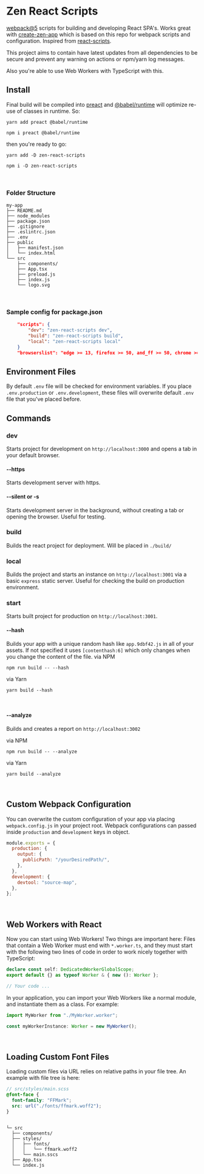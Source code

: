 # Zen React Scripts

[webpack@5](https://github.com/webpack/webpack) scripts for building and developing React SPA's. Works great with [create-zen-app](https://github.com/fatihgozenc/create-zen-app) which is based on this repo for webpack scripts and configuration. Inspired from [react-scripts](https://github.com/facebook/create-react-app/tree/main/packages/react-scripts).

This project aims to contain have latest updates from all dependencies to be secure and prevent any warning on actions or npm/yarn log messages.

Also you're able to use Web Workers with TypeScript with this.

## Install

Final build will be compiled into [preact](https://preactjs.com/) and [@babel/runtime](https://babeljs.io/docs/en/babel-runtime) will optimize re-use of classes in runtime. So:

```
yarn add preact @babel/runtime
```

```
npm i preact @babel/runtime
```

then you're ready to go:

```
yarn add -D zen-react-scripts
```

```
npm i -D zen-react-scripts
```

<br/>

### Folder Structure

```
my-app
├── README.md
├── node_modules
├── package.json
├── .gitignore
├── .eslintrc.json
├── .env
├── public
│   ├── manifest.json
│   └── index.html
└── src
    ├── components/
    ├── App.tsx
    ├── preload.js
    ├── index.js
    └── logo.svg
```

<br/>

### Sample config for package.json

```json
    "scripts": {
        "dev": "zen-react-scripts dev",
        "build": "zen-react-scripts build",
        "local": "zen-react-scripts local"
    }
    "browserslist": "edge >= 13, firefox >= 50, and_ff >= 50, chrome >= 49, and_chr >= 49, ios >= 9.4, safari >= 9.4, samsung >= 5, and_uc >= 11.8, opera >= 40, op_mob >= 40, baidu >= 7"
```

## Environment Files

By default `.env` file will be checked for environment variables. If you place `.env.production` or `.env.development`, these files will overwrite default `.env` file that you've placed before.

## Commands

### dev

Starts project for development on `http://localhost:3000` and opens a tab in your default browser.

#### --https

Starts development server with https.

#### --silent or -s

Starts development server in the background, without creating a tab or opening the browser. Useful for testing.

### build

Builds the react project for deployment. Will be placed in `./build/`

### local

Builds the project and starts an instance on `http://localhost:3001` via a basic `express` static server. Useful for checking the build on production environment.

### start

Starts built project for production on `http://localhost:3001`.

#### --hash

Builds your app with a unique random hash like `app.9dbf42.js` in all of your assets. If not specified it uses `[contenthash:6]` which only changes when you change the content of the file.
via NPM

```
npm run build -- --hash
```

via Yarn

```
yarn build --hash
```

<br/>

#### --analyze

Builds and creates a report on `http://localhost:3002`

via NPM

```
npm run build -- --analyze
```

via Yarn

```
yarn build --analyze
```

<br/>

## Custom Webpack Configuration

You can overwrite the custom configuration of your app via placing `webpack.config.js` in your project root. Webpack configurations can passed inside `production` and `development` keys in object.

```js
module.exports = {
  production: {
    output: {
      publicPath: "/yourDesiredPath/",
    },
  },
  development: {
    devtool: "source-map",
  },
};
```

<br/>

## Web Workers with React

Now you can start using Web Workers! Two things are important here: Files that contain a Web Worker must end with `*.worker.ts`, and they
must start with the following two lines of code in order to work nicely together with TypeScript:

```ts
declare const self: DedicatedWorkerGlobalScope;
export default {} as typeof Worker & { new (): Worker };

// Your code ...
```

In your application, you can import your Web Workers like a normal module, and instantiate them as a class. For example:

```ts
import MyWorker from "./MyWorker.worker";

const myWorkerInstance: Worker = new MyWorker();
```

<br/>

## Loading Custom Font Files

Loading custom files via URL relies on relative paths in your file tree. An example with file tree is here:

```scss
// src/styles/main.scss
@font-face {
  font-family: "FFMark";
  src: url("./fonts/ffmark.woff2");
}
```

```

└─ src
  ├── components/
  ├── styles/
  │   ├── fonts/
  │   │   └── ffmark.woff2
  │   └── main.sscs
  ├── App.tsx
  └── index.js
```

<br/>
